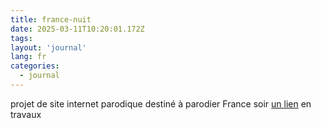 ```yaml
---
title: france-nuit
date: 2025-03-11T10:20:01.172Z
tags:
layout: 'journal'
lang: fr
categories: 
  - journal
---
```

projet de site internet parodique destiné à parodier France soir 
<a href="https://france-nuit.github.io/article/">un lien</a>
en travaux
